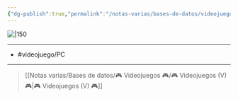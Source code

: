 ```yaml
---
{"dg-publish":true,"permalink":"/notas-varias/bases-de-datos/videojuegos/v-microcivilization/"}
---
```



![|150](https://images.igdb.com/igdb/image/upload/t_cover_big/co71zz.jpg)

---

- #videojuego/PC 

---

> [[Notas varias/Bases de datos/🎮 Videojuegos 🎮/🎮 Videojuegos (V) 🎮\|🎮 Videojuegos (V) 🎮]]